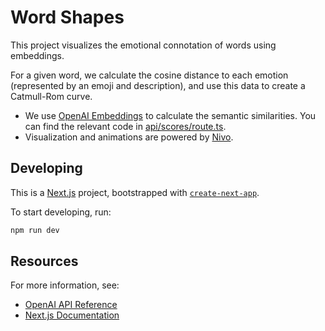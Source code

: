 # Word Shapes

This project visualizes the emotional connotation of words using embeddings.

For a given word, we calculate the cosine distance to each emotion (represented by an emoji and description), and use this data to create a Catmull-Rom curve.

- We use [OpenAI Embeddings](https://platform.openai.com/docs/guides/embeddings) to calculate the semantic similarities. You can find the relevant code in [api/scores/route.ts](./src/app/api/scores/route.ts).
- Visualization and animations are powered by [Nivo](https://nivo.rocks/radar/).

## Developing

This is a [Next.js](https://nextjs.org/) project, bootstrapped with [`create-next-app`](https://github.com/vercel/next.js/tree/canary/packages/create-next-app).

To start developing, run:

```bash
npm run dev
```

## Resources

For more information, see:

- [OpenAI API Reference](https://platform.openai.com/docs/api-reference)
- [Next.js Documentation](https://nextjs.org/docs)
